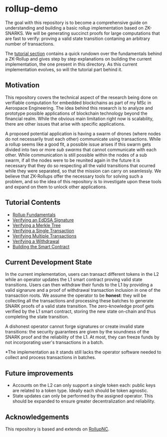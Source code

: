 # rollup-demo
The goal with this repository is to become a comprehensive guide on understanding and building a basic rollup implementation based on ZK-SNARKS. We will be generating succinct proofs for large computations that are fast to verify: proving a valid state transition contaning an arbitrary number of transactions.

The [tutorial section](./_tutorials/) contains a quick rundown over the fundamentals behind a ZK-Rollup and gives step by step explanations on building the current implementation, the one present in this directory. As this current implementation evolves, so will the tutorial part behind it.

## Motivation
This repository covers the technical aspect of the research being done on verifiable computation for embedded blockchains as part of my MSc in Aerospace Engineering. The idea behind this research is to analyze and prototype possible applications of blockchain technology beyond the financial realm. While the obvious main limitation right now is scalability, there are other issues that arise with specific applications. 

A proposed potential application is having a swarm of drones (where nodes do not necessarily trust each other) communicate using transactions. While a rollup seems like a good fit, a possible issue arises if this swarm gets divided into two or more _sub swarms_ that cannot communicate with each other. While communication is still possible within the nodes of a sub swarm, if all the nodes were to be reunited again in the future it is necessary that they do so respecting all the valid transitions that ocurred while they were separated, so that the mission can carry on seamlessly. We believe that ZK-Rollups offer the necessary tools for solving such a problem, and so the idea of this repository is to investigate upon these tools and expand on them to unlock other applications.

## Tutorial Contents
+ [Rollup Fundamentals](./_tutorials/0_rollup_fundamentals/)
+ [Verifying an EdDSA Signature](./_tutorials/1_verifying_an_eddsa_signature/)
+ [Verifying a Merkle Tree](./_tutorials/2_verifying_a_merkle_tree/)
+ [Verifying a Single Transaction](./_tutorials/3_verifying_a_single_transaction/)
+ [Verifying Multiple Transactions](./_tutorials/4_verifying_multiple_transactions/)
+ [Verifying a Withdrawal](./_tutorials/5_verifying_a_withdrawal/)
+ [Building the Smart Contract](./_tutorials/6_building_the_smart_contract/)

## Current Development State
In the current implementation, users can transact different tokens in the L2 while an operator updates the L1 smart contract proving valid state transitions. Users can then withdraw their funds to the L1 by providing a valid signarure and a proof of withdrawal transaction inclusion in one of the transaction roots. We assume the operator to be **honest**: they will be collecting all the transactions and processing these batches to generate SNARK proofs of a valid state transition. The zero-knowledge proof gets verified by the L1 smart contract, storing the new state on-chain and thus completing the state transition.

A dishonest operator cannot forge signatures or create invalid state transitions: the security guarantees are given by the soundness of the SNARK proof and the reliability of the L1. At most, they can freeze funds by not incorporating user's transactions in a batch.

*The implementation as it stands still lacks the operator software needed to collect and process transactions in batches.

## Future improvements
- Accounts on the L2 can only support a single token each: public keys are related to a token type. Ideally each should be token agnostic.
- State updates can only be performed by the assigned operator. This should be expanded to ensure greater decentralization and reliability.

## Acknowledgements
This repository is based and extends on [RollupNC](https://github.com/rollupnc/RollupNC).